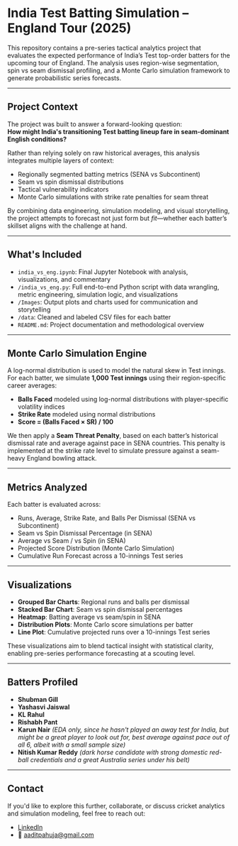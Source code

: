 # **India Test Batting Simulation – England Tour (2025)**

This repository contains a pre-series tactical analytics project that evaluates the expected performance of India’s Test top-order batters for the upcoming tour of England. The analysis uses region-wise segmentation, spin vs seam dismissal profiling, and a Monte Carlo simulation framework to generate probabilistic series forecasts.

---

## **Project Context**

The project was built to answer a forward-looking question:  
**How might India's transitioning Test batting lineup fare in seam-dominant English conditions?**

Rather than relying solely on raw historical averages, this analysis integrates multiple layers of context:

- Regionally segmented batting metrics (SENA vs Subcontinent)
- Seam vs spin dismissal distributions
- Tactical vulnerability indicators
- Monte Carlo simulations with strike rate penalties for seam threat

By combining data engineering, simulation modeling, and visual storytelling, the project attempts to forecast not just form but *fit*—whether each batter’s skillset aligns with the challenge at hand.

---

## **What's Included**

- `india_vs_eng.ipynb`: Final Jupyter Notebook with analysis, visualizations, and commentary  
- `/india_vs_eng.py`: Full end-to-end Python script with data wrangling, metric engineering, simulation logic, and visualizations
- `/Images`: Output plots and charts used for communication and storytelling  
- `/data`: Cleaned and labeled CSV files for each batter  
- `README.md`: Project documentation and methodological overview

---

## **Monte Carlo Simulation Engine**

A log-normal distribution is used to model the natural skew in Test innings. For each batter, we simulate **1,000 Test innings** using their region-specific career averages:

- **Balls Faced** modeled using log-normal distributions with player-specific volatility indices  
- **Strike Rate** modeled using normal distributions  
- **Score = (Balls Faced × SR) / 100**

We then apply a **Seam Threat Penalty**, based on each batter’s historical dismissal rate and average against pace in SENA countries. This penalty is implemented at the strike rate level to simulate pressure against a seam-heavy England bowling attack.

---

## **Metrics Analyzed**

Each batter is evaluated across:

- Runs, Average, Strike Rate, and Balls Per Dismissal (SENA vs Subcontinent)  
- Seam vs Spin Dismissal Percentage (in SENA)  
- Average vs Seam / vs Spin (in SENA)  
- Projected Score Distribution (Monte Carlo Simulation)  
- Cumulative Run Forecast across a 10-innings Test series  

---

## **Visualizations**

- **Grouped Bar Charts**: Regional runs and balls per dismissal  
- **Stacked Bar Chart**: Seam vs spin dismissal percentages  
- **Heatmap**: Batting average vs seam/spin in SENA  
- **Distribution Plots**: Monte Carlo score simulations per batter  
- **Line Plot**: Cumulative projected runs over a 10-innings Test series  

These visualizations aim to blend tactical insight with statistical clarity, enabling pre-series performance forecasting at a scouting level.

---

## **Batters Profiled**

- **Shubman Gill**  
- **Yashasvi Jaiswal**  
- **KL Rahul**  
- **Rishabh Pant**
- **Karun Nair** *(EDA only, since he hasn't played an away test for India, but might be a great player to look out for, best average against pace out of all 6, albeit with a small sample size)*
- **Nitish Kumar Reddy** *(dark horse candidate with strong domestic red-ball credentials and a great Australia series under his belt)*

---

## **Contact**

If you'd like to explore this further, collaborate, or discuss cricket analytics and simulation modeling, feel free to reach out:

- [LinkedIn](https://www.linkedin.com/in/aaditpahuja)  
- 📧 aaditpahuja@gmail.com
